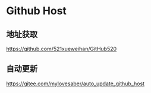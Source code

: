 # Github Host

## 地址获取

https://github.com/521xueweihan/GitHub520

## 自动更新

https://gitee.com/mylovesaber/auto_update_github_host